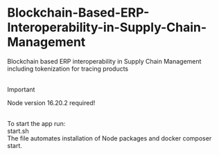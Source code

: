 # Blockchain-Based-ERP-Interoperability-in-Supply-Chain-Management
Blockchain based ERP interoperability in Supply Chain Management including tokenization for tracing products
<br/><br/>
> [!IMPORTANT]
> Node version 16.20.2 required!

<br/>
To start the app run:<br/>
start.sh
<br/>
The file automates installation of Node packages and docker composer start.
